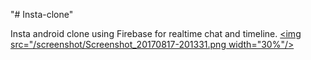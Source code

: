 "# Insta-clone" 

 Insta android clone using Firebase for realtime chat and timeline.
<a href="/screenshot/Screenshot_20170817-201331.png"><img src="/screenshot/Screenshot_20170817-201331.png width="30%"/></a>
